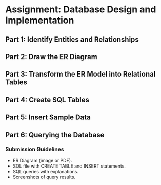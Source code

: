 # Assignment: Database Design and Implementation

## Part 1: Identify Entities and Relationships
## Part 2: Draw the ER Diagram
## Part 3: Transform the ER Model into Relational Tables
## Part 4: Create SQL Tables
## Part 5: Insert Sample Data
## Part 6: Querying the Database

###  Submission Guidelines
- ER Diagram (image or PDF).
- SQL file with CREATE TABLE and INSERT statements.
- SQL queries with explanations.
- Screenshots of query results.

